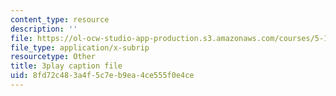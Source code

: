 ```yaml
---
content_type: resource
description: ''
file: https://ol-ocw-studio-app-production.s3.amazonaws.com/courses/5-112-principles-of-chemical-science-fall-2005/8fd72c483a4f5c7eb9ea4ce555f0e4ce_qm_hVsoM4OY.vtt
file_type: application/x-subrip
resourcetype: Other
title: 3play caption file
uid: 8fd72c48-3a4f-5c7e-b9ea-4ce555f0e4ce
---
```


